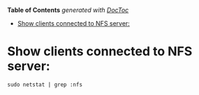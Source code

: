 <!-- START doctoc generated TOC please keep comment here to allow auto update -->
<!-- DON'T EDIT THIS SECTION, INSTEAD RE-RUN doctoc TO UPDATE -->
**Table of Contents**  *generated with [DocToc](https://github.com/thlorenz/doctoc)*

- [Show clients connected to NFS server:](#show-clients-connected-to-nfs-server)

<!-- END doctoc generated TOC please keep comment here to allow auto update -->

# Show clients connected to NFS server:

```
sudo netstat | grep :nfs
```
